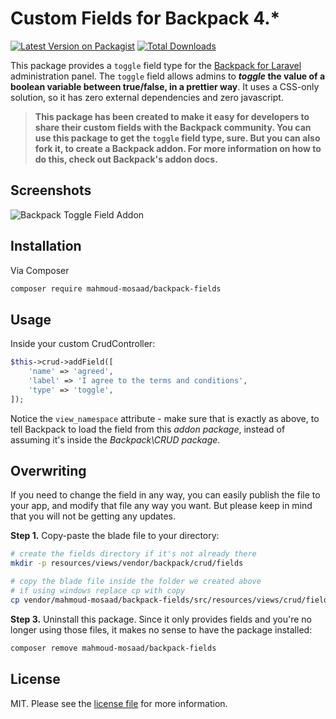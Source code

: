 # Custom Fields for Backpack 4.*

[![Latest Version on Packagist][ico-version]][link-packagist]
[![Total Downloads][ico-downloads]][link-downloads]

This package provides a ```toggle``` field type for the [Backpack for Laravel](https://backpackforlaravel.com/) administration panel. The ```toggle``` field allows admins to **_toggle_ the value of a boolean variable between true/false, in a prettier way**. It uses a CSS-only solution, so it has zero external dependencies and zero javascript.

> **This package has been created to make it easy for developers to share their custom fields with the Backpack community. You can use this package to get the ```toggle``` field type, sure. But you can also fork it, to create a Backpack addon. For more information on how to do this, check out Backpack's addon docs.**

## Screenshots

![Backpack Toggle Field Addon](https://user-images.githubusercontent.com/1032474/74032390-7db64d00-49bc-11ea-80dc-b7c84b2c2e65.png)

## Installation

Via Composer

``` bash
composer require mahmoud-mosaad/backpack-fields
```

## Usage

Inside your custom CrudController:

```php
$this->crud->addField([
    'name' => 'agreed',
    'label' => 'I agree to the terms and conditions',
    'type' => 'toggle',
]);
```

Notice the ```view_namespace``` attribute - make sure that is exactly as above, to tell Backpack to load the field from this _addon package_, instead of assuming it's inside the _Backpack\CRUD package_.


## Overwriting

If you need to change the field in any way, you can easily publish the file to your app, and modify that file any way you want. But please keep in mind that you will not be getting any updates.

**Step 1.** Copy-paste the blade file to your directory:
```bash
# create the fields directory if it's not already there
mkdir -p resources/views/vendor/backpack/crud/fields

# copy the blade file inside the folder we created above
# if using windows replace cp with copy
cp vendor/mahmoud-mosaad/backpack-fields/src/resources/views/crud/fields/* resources/views/vendor/backpack/crud/fields/
```

**Step 3.** Uninstall this package. Since it only provides fields and you're no longer using those files, it makes no sense to have the package installed:
```bash
composer remove mahmoud-mosaad/backpack-fields
```

## License

MIT. Please see the [license file](license.md) for more information.

[ico-version]: https://img.shields.io/packagist/v/mahmoud-mosaad/backpack-fields.svg?style=flat-square
[ico-downloads]: https://img.shields.io/packagist/dt/mahmoud-mosaad/backpack-fields.svg?style=flat-square

[link-packagist]: https://packagist.org/packages/mahmoud-mosaad/backpack-fields
[link-downloads]: https://packagist.org/packages/mahmoud-mosaad/backpack-fields
[link-author]: https://www.linkedin.com/in/mahmoudmosaad50/
